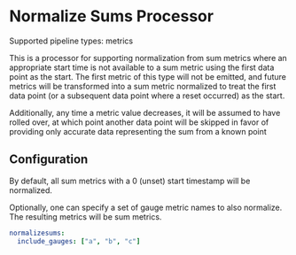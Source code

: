 # Normalize Sums Processor

Supported pipeline types: metrics

This is a processor for supporting normalization from sum metrics
where an appropriate start time is not available to a sum metric using
the first data point as the start. The first metric of this type will not
be emitted, and future metrics will be transformed into a sum metric
normalized to treat the first data point (or a subsequent data point
where a reset occurred) as the start.

Additionally, any time a metric value decreases, it will be assumed to
have rolled over, at which point another data point will be skipped in
favor of providing only accurate data representing the sum from a known point

## Configuration

By default, all sum metrics with a 0 (unset) start timestamp will be normalized.

Optionally, one can specify a set of gauge metric names to also normalize.
The resulting metrics will be sum metrics.

```yaml
normalizesums:
  include_gauges: ["a", "b", "c"]
```
